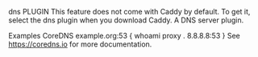 dns PLUGIN
This feature does not come with Caddy by default. To get it, select the dns plugin when you download Caddy.
A DNS server plugin.

Examples
CoreDNS
example.org:53 {
    whoami
    proxy . 8.8.8.8:53
}
See https://coredns.io for more documentation.